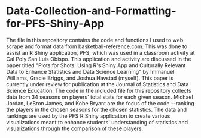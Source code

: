 # Data-Collection-and-Formatting-for-PFS-Shiny-App
The file in this repository contains the code and functions I used to web scrape and format data from basketball-reference.com.
This was done to assist an R Shiny application, PFS, which was used in a classroom activity at Cal Poly San Luis Obispo. This application and activity are discussed in the paper titled "Plots for Shots: Using R's Shiny App and Culturally Relevant Data to Enhance Statistics and Data Science Learning" by Immanuel Williams, Gracie Briggs, and Joshua Havstad (myself). This paper is currently under review for publication at the Journal of Statistics and Data Science Education.
The code in the included file for this repository collects data from 34 seasons on players' total stats for each given season. Michael Jordan, LeBron James, and Kobe Bryant are the focus of the code --ranking the players in the chosen seasons for the chosen statistics.
The data and rankings are used by the PFS R Shiny application to create various visualizations meant to enhance students' understanding of statistics and visualizations through the comparison of these players.
